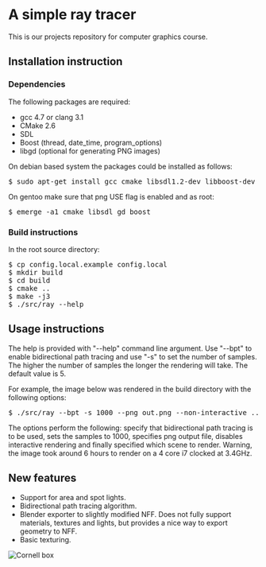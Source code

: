 # A simple ray tracer

This is our projects repository for computer graphics course.

## Installation instruction

### Dependencies
  
The following packages are required:
* gcc 4.7 or clang 3.1
* CMake 2.6
* SDL
* Boost (thread, date\_time, program\_options)
* libgd (optional for generating PNG images)

On debian based system the packages could be installed as follows:
<pre>
$ sudo apt-get install gcc cmake libsdl1.2-dev libboost-dev libgd-dev
</pre>

On gentoo make sure that png USE flag is enabled and as root:
<pre>
$ emerge -a1 cmake libsdl gd boost
</pre>

### Build instructions

In the root source directory:
<pre>
$ cp config.local.example config.local
$ mkdir build
$ cd build
$ cmake ..
$ make -j3
$ ./src/ray --help
</pre>

## Usage instructions

The help is provided with "--help" command line argument. Use "--bpt" to enable
bidirectional path tracing and use "-s" to set the number of samples. The
higher the number of samples the longer the rendering will take. The default
value is 5.

For example, the image below was rendered in the build directory with the following options:
<pre>
$ ./src/ray --bpt -s 1000 --png out.png --non-interactive ../nff/cornell-spheres.nff
</pre>
The options perform the following: specify that bidirectional path tracing is
to be used, sets the samples to 1000, specifies png output file, disables
interactive rendering and finally specified which scene to render.  Warning,
the image took around 6 hours to render on a 4 core i7 clocked at 3.4GHz.

## New features

* Support for area and spot lights.
* Bidirectional path tracing algorithm.
* Blender exporter to slightly modified NFF. Does not fully support materials,
  textures and lights, but provides a nice way to export geometry to NFF.
* Basic texturing.

![Cornell box](https://raw.github.com/Jaak/ray/master/imgs/cornell.png)
